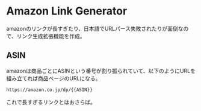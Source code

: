 # Amazon Link Generator

amazonのリンクが長すぎたり、日本語でURLパース失敗されたりが面倒なので、リンク生成拡張機能を作成。

## ASIN

amazonは商品ごとにASINという番号が割り振られていて、以下のようにURLを組み立てれば商品ページのURLになる。

```txt
https://amazon.co.jp/dp/{{ASIN}}
```

これで長すぎるリンクとはおさらば。
